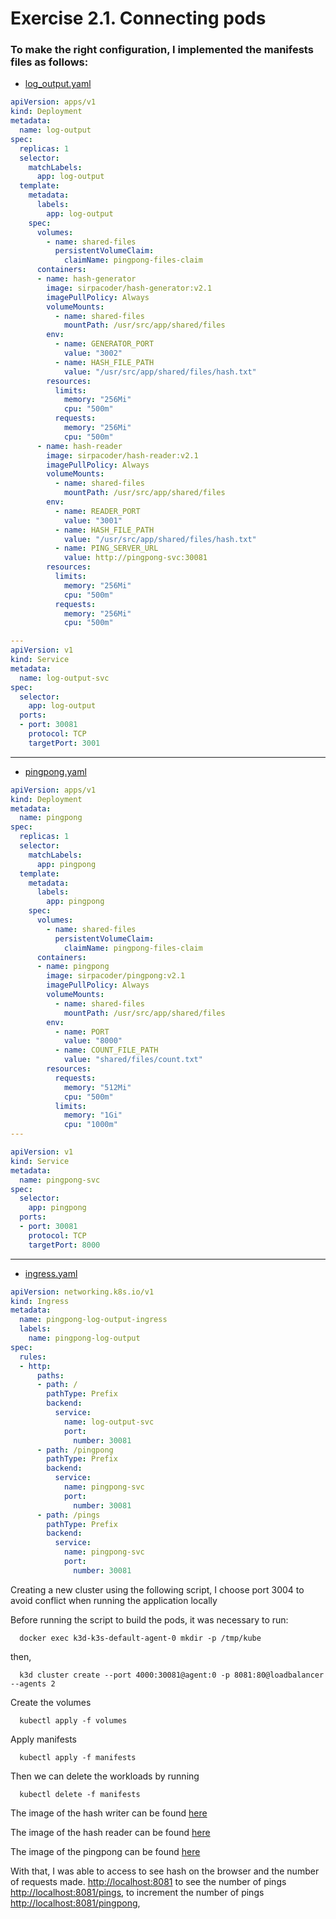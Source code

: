 # Exercise 2.1. Connecting pods

### To make the right configuration, I implemented the manifests files as follows:

- [log_output.yaml](manifests/log_output.yaml)
```yaml
apiVersion: apps/v1
kind: Deployment
metadata:
  name: log-output
spec:
  replicas: 1
  selector:
    matchLabels:
      app: log-output
  template:
    metadata:
      labels:
        app: log-output
    spec:
      volumes:
        - name: shared-files
          persistentVolumeClaim:
            claimName: pingpong-files-claim
      containers:
      - name: hash-generator
        image: sirpacoder/hash-generator:v2.1
        imagePullPolicy: Always
        volumeMounts:
          - name: shared-files
            mountPath: /usr/src/app/shared/files
        env:
          - name: GENERATOR_PORT
            value: "3002"
          - name: HASH_FILE_PATH
            value: "/usr/src/app/shared/files/hash.txt"
        resources:
          limits:
            memory: "256Mi"
            cpu: "500m"
          requests:
            memory: "256Mi"
            cpu: "500m"
      - name: hash-reader
        image: sirpacoder/hash-reader:v2.1
        imagePullPolicy: Always
        volumeMounts:
          - name: shared-files
            mountPath: /usr/src/app/shared/files
        env:
          - name: READER_PORT
            value: "3001"
          - name: HASH_FILE_PATH
            value: "/usr/src/app/shared/files/hash.txt"
          - name: PING_SERVER_URL
            value: http://pingpong-svc:30081
        resources:
          limits:
            memory: "256Mi"
            cpu: "500m"
          requests:
            memory: "256Mi"
            cpu: "500m"

---
apiVersion: v1
kind: Service
metadata:
  name: log-output-svc
spec:
  selector:
    app: log-output
  ports:
  - port: 30081
    protocol: TCP
    targetPort: 3001
```
___
- [pingpong.yaml](manifests/pingpong.yaml)

```yaml
apiVersion: apps/v1
kind: Deployment
metadata:
  name: pingpong
spec:
  replicas: 1
  selector:
    matchLabels:
      app: pingpong
  template:
    metadata:
      labels:
        app: pingpong
    spec:
      volumes:
        - name: shared-files
          persistentVolumeClaim:
            claimName: pingpong-files-claim
      containers:
      - name: pingpong
        image: sirpacoder/pingpong:v2.1
        imagePullPolicy: Always
        volumeMounts:
          - name: shared-files
            mountPath: /usr/src/app/shared/files
        env:
          - name: PORT
            value: "8000"
          - name: COUNT_FILE_PATH
            value: "shared/files/count.txt"
        resources:
          requests:
            memory: "512Mi"
            cpu: "500m"
          limits:
            memory: "1Gi"
            cpu: "1000m"
---

apiVersion: v1
kind: Service
metadata:
  name: pingpong-svc
spec:
  selector:
    app: pingpong
  ports:
  - port: 30081
    protocol: TCP
    targetPort: 8000
```
___
- [ingress.yaml](./manifests/ingress.yaml)
```yaml
apiVersion: networking.k8s.io/v1
kind: Ingress
metadata:
  name: pingpong-log-output-ingress
  labels:
    name: pingpong-log-output
spec:
  rules:
  - http:
      paths:
      - path: /
        pathType: Prefix
        backend:
          service:
            name: log-output-svc
            port:
              number: 30081
      - path: /pingpong
        pathType: Prefix
        backend:
          service:
            name: pingpong-svc
            port:
              number: 30081
      - path: /pings
        pathType: Prefix
        backend:
          service:
            name: pingpong-svc
            port:
              number: 30081
```

Creating a new cluster using the following script, I choose port 3004 to avoid conflict when running the application locally

Before running the script to build the pods, it was necessary to run:

```shell
  docker exec k3d-k3s-default-agent-0 mkdir -p /tmp/kube
```

then,
```shell
  k3d cluster create --port 4000:30081@agent:0 -p 8081:80@loadbalancer --agents 2
```

Create the volumes
```shell
  kubectl apply -f volumes
```

Apply manifests
```shell
  kubectl apply -f manifests
```

Then we can delete the workloads by running
```shell
  kubectl delete -f manifests
```

The image of the hash writer can be found [here](https://hub.docker.com/repository/docker/sirpacoder/hash-generator/general)

The image of the hash reader can be found [here](https://hub.docker.com/repository/docker/sirpacoder/hash-reader/general)

The image of the pingpong can be found [here](https://hub.docker.com/repository/docker/sirpacoder/pingpong/general)

With that,
I was able
to access to see hash on the browser and the number of requests made. [http://localhost:8081](http://localhost:8081)
to see the number of pings [http://localhost:8081/pings](http://localhost:8081/pings),
to increment the number of pings [http://localhost:8081/pingpong](http://localhost:8081/pingpong),

